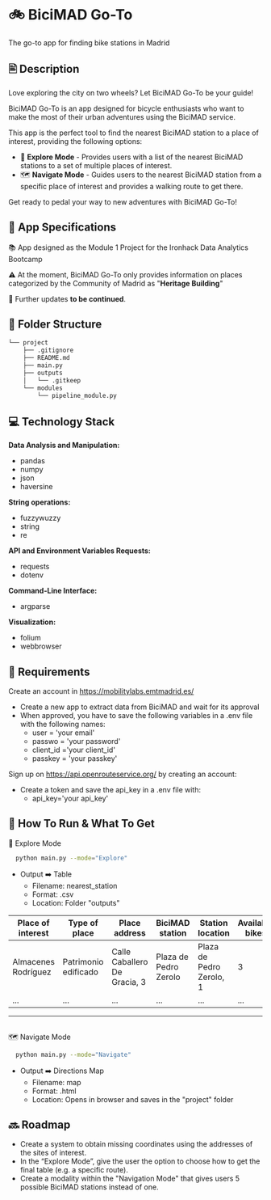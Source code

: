 
# 🚲 BiciMAD Go-To
The go-to app for finding bike stations in Madrid
## 🖹 Description

Love exploring the city on two wheels? Let BiciMAD Go-To be your guide! 

BiciMAD Go-To is an app designed for bicycle enthusiasts who want to make the most of their urban adventures using the BiciMAD service.

This app is the perfect tool to find the nearest BiciMAD station to a place of interest, providing the following options:

- 🔎 **Explore Mode** - Provides users with a list of the nearest BiciMAD stations to a set of multiple places of interest.
- 🗺️ **Navigate Mode** - Guides users to the nearest BiciMAD station from a specific place of interest and provides a walking route to get there.

Get ready to pedal your way to new adventures with BiciMAD Go-To!


## 🤖 App Specifications

📚 App designed as the Module 1 Project for the Ironhack Data Analytics Bootcamp

⚠️ At the moment, BiciMAD Go-To only provides information on places categorized by the Community of Madrid as "**Heritage Building**"

🚧 Further updates **to be continued**.



## 📁 Folder Structure

```bash
└── project
    ├── .gitignore
    ├── README.md
    ├── main.py
    ├── outputs
    │   └── .gitkeep
    └── modules
        └── pipeline_module.py

```
    
## 💻 Technology Stack

**Data Analysis and Manipulation:**
- pandas
- numpy
- json
- haversine


**String operations:**
- fuzzywuzzy
- string
- re

**API and Environment Variables Requests:**
- requests
- dotenv

**Command-Line Interface:**
- argparse

**Visualization:**
- folium
- webbrowser


## 🔧 Requirements


Create an account in https://mobilitylabs.emtmadrid.es/
- Create a new app to extract data from BiciMAD and wait for its approval
- When approved, you have to save the following variables in a .env file with the following names:
    - user = 'your email'
    - passwo = 'your password'
    - client_id ='your client_id' 
    - passkey = 'your passkey'

Sign up on https://api.openrouteservice.org/ by creating an account:
- Create a token and save the api_key in a .env file with:
    - api_key='your api_key'


## 🚀 How To Run & What To Get

🔎 Explore Mode 

```bash
  python main.py --mode="Explore"
```
- Output ➡️ Table
    - Filename: nearest_station
    - Format: .csv
    - Location: Folder "outputs"

Place of interest | Type of place | Place address | BiciMAD station | Station location | Available bikes
--- | --- | --- | --- |--- |---
Almacenes Rodríguez | Patrimonio edificado | Calle Caballero De Gracia, 3 | Plaza de Pedro Zerolo | Plaza de Pedro Zerolo, 1 | 3 
... | ... | ... | ... | ... | ... 

------
\
🗺️ Navigate Mode

```bash
  python main.py --mode="Navigate"
```
- Output ➡️ Directions Map
    - Filename: map
    - Format: .html
    - Location: Opens in browser and saves in the "project" folder 


## 🔜 Roadmap

- Create a system to obtain missing coordinates using the addresses of the sites of interest.
- In the “Explore Mode”, give the user the option to choose how to get the final table (e.g. a specific route).
- Create a modality within the "Navigation Mode" that gives users 5 possible BiciMAD stations instead of one.

